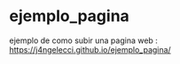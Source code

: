 # ejemplo_pagina
ejemplo de como subir una pagina web : https://j4ngelecci.github.io/ejemplo_pagina/
